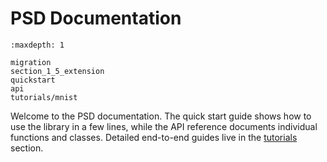 # PSD Documentation

```{toctree}
:maxdepth: 1

migration
section_1_5_extension
quickstart
api
tutorials/mnist
```

Welcome to the PSD documentation. The quick start guide shows how to use the
library in a few lines, while the API reference documents individual
functions and classes. Detailed end-to-end guides live in the
[tutorials](tutorials/mnist.md) section.

